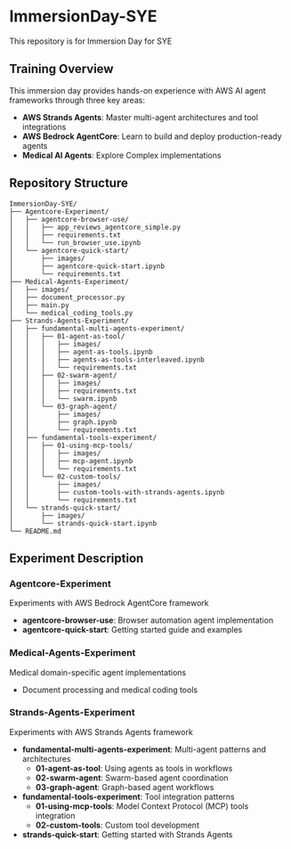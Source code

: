 # ImmersionDay-SYE
This repository is for Immersion Day for SYE

## Training Overview
This immersion day provides hands-on experience with AWS AI agent frameworks through three key areas:
- **AWS Strands Agents**: Master multi-agent architectures and tool integrations
- **AWS Bedrock AgentCore**: Learn to build and deploy production-ready agents
- **Medical AI Agents**: Explore Complex implementations 


## Repository Structure
```
ImmersionDay-SYE/
├── Agentcore-Experiment/
│   ├── agentcore-browser-use/
│   │   ├── app_reviews_agentcore_simple.py
│   │   ├── requirements.txt
│   │   └── run_browser_use.ipynb
│   └── agentcore-quick-start/
│       ├── images/
│       ├── agentcore-quick-start.ipynb
│       └── requirements.txt
├── Medical-Agents-Experiment/
│   ├── images/
│   ├── document_processor.py
│   ├── main.py
│   └── medical_coding_tools.py
├── Strands-Agents-Experiment/
│   ├── fundamental-multi-agents-experiment/
│   │   ├── 01-agent-as-tool/
│   │   │   ├── images/
│   │   │   ├── agent-as-tools.ipynb
│   │   │   ├── agents-as-tools-interleaved.ipynb
│   │   │   └── requirements.txt
│   │   ├── 02-swarm-agent/
│   │   │   ├── images/
│   │   │   ├── requirements.txt
│   │   │   └── swarm.ipynb
│   │   └── 03-graph-agent/
│   │       ├── images/
│   │       ├── graph.ipynb
│   │       └── requirements.txt
│   ├── fundamental-tools-experiment/
│   │   ├── 01-using-mcp-tools/
│   │   │   ├── images/
│   │   │   ├── mcp-agent.ipynb
│   │   │   └── requirements.txt
│   │   └── 02-custom-tools/
│   │       ├── images/
│   │       ├── custom-tools-with-strands-agents.ipynb
│   │       └── requirements.txt
│   └── strands-quick-start/
│       ├── images/
│       └── strands-quick-start.ipynb
└── README.md
```

## Experiment Description

### Agentcore-Experiment
Experiments with AWS Bedrock AgentCore framework
- **agentcore-browser-use**: Browser automation agent implementation
- **agentcore-quick-start**: Getting started guide and examples

### Medical-Agents-Experiment
Medical domain-specific agent implementations
- Document processing and medical coding tools

### Strands-Agents-Experiment
Experiments with AWS Strands Agents framework
- **fundamental-multi-agents-experiment**: Multi-agent patterns and architectures
  - **01-agent-as-tool**: Using agents as tools in workflows
  - **02-swarm-agent**: Swarm-based agent coordination
  - **03-graph-agent**: Graph-based agent workflows
- **fundamental-tools-experiment**: Tool integration patterns
  - **01-using-mcp-tools**: Model Context Protocol (MCP) tools integration
  - **02-custom-tools**: Custom tool development
- **strands-quick-start**: Getting started with Strands Agents
